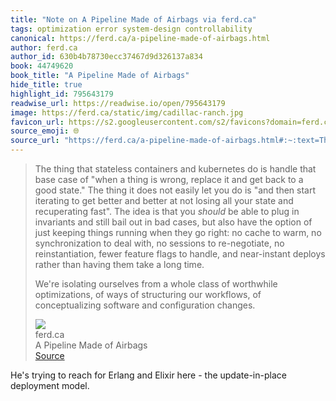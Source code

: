 ```yaml
---
title: "Note on A Pipeline Made of Airbags via ferd.ca"
tags: optimization error system-design controllability
canonical: https://ferd.ca/a-pipeline-made-of-airbags.html
author: ferd.ca
author_id: 630b4b78730ecc37467d9d326137a834
book: 44749620
book_title: "A Pipeline Made of Airbags"
hide_title: true
highlight_id: 795643179
readwise_url: https://readwise.io/open/795643179
image: https://ferd.ca/static/img/cadillac-ranch.jpg
favicon_url: https://s2.googleusercontent.com/s2/favicons?domain=ferd.ca
source_emoji: 🌐
source_url: "https://ferd.ca/a-pipeline-made-of-airbags.html#:~:text=The%20thing%20that,and%20configuration%20changes."
---
```


> The thing that stateless containers and kubernetes do is handle that base case of "when a thing is wrong, replace it and get back to a good state." The thing it does not easily let you do is "and then start iterating to get better and better at not losing all your state and recuperating fast". The idea is that you *should* be able to plug in invariants and still bail out in bad cases, but also have the option of just keeping things running when they go right: no cache to warm, no synchronization to deal with, no sessions to re-negotiate, no reinstantiation, fewer feature flags to handle, and near-instant deploys rather than having them take a long time.
> 
> We're isolating ourselves from a whole class of worthwhile optimizations, of ways of structuring our workflows, of conceptualizing software and configuration changes.
> <div class="quoteback-footer"><div class="quoteback-avatar"><img class="mini-favicon" src="https://s2.googleusercontent.com/s2/favicons?domain=ferd.ca"></div><div class="quoteback-metadata"><div class="metadata-inner"><span style="display:none">FROM:</span><div aria-label="ferd.ca" class="quoteback-author"> ferd.ca</div><div aria-label="A Pipeline Made of Airbags" class="quoteback-title"> A Pipeline Made of Airbags</div></div></div><div class="quoteback-backlink"><a target="_blank" aria-label="go to the full text of this quotation" rel="noopener" href="https://ferd.ca/a-pipeline-made-of-airbags.html#:~:text=The%20thing%20that,and%20configuration%20changes." class="quoteback-arrow"> Source</a></div></div>

He's trying to reach for Erlang and Elixir here - the update-in-place deployment model.